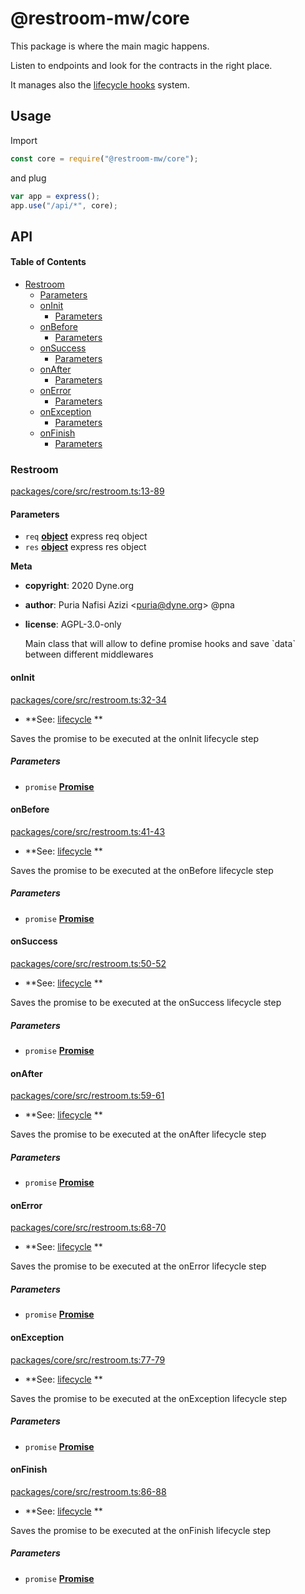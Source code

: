 # @restroom-mw/core

This package is where the main magic happens.

Listen to endpoints and look for the contracts in the right place.

It manages also the [lifecycle hooks](/architecture?id=lifecycle-hooks) system.

## Usage

Import

```js
const core = require("@restroom-mw/core");
```

and plug

```js
var app = express();
app.use("/api/*", core);
```

## API

<!-- Generated by documentation.js. Update this documentation by updating the source code. -->

#### Table of Contents

-   [Restroom](#restroom)
    -   [Parameters](#parameters)
    -   [onInit](#oninit)
        -   [Parameters](#parameters-1)
    -   [onBefore](#onbefore)
        -   [Parameters](#parameters-2)
    -   [onSuccess](#onsuccess)
        -   [Parameters](#parameters-3)
    -   [onAfter](#onafter)
        -   [Parameters](#parameters-4)
    -   [onError](#onerror)
        -   [Parameters](#parameters-5)
    -   [onException](#onexception)
        -   [Parameters](#parameters-6)
    -   [onFinish](#onfinish)
        -   [Parameters](#parameters-7)

### Restroom

[packages/core/src/restroom.ts:13-89](https://github.com/dyne/restroom-mw/blob/e8c83938c64086af2ab5ca85b7c450487b355b1d/packages/core/src/restroom.ts#L13-L89 "Source code on GitHub")

#### Parameters

-   `req` **[object](https://developer.mozilla.org/docs/Web/JavaScript/Reference/Global_Objects/Object)** express req object
-   `res` **[object](https://developer.mozilla.org/docs/Web/JavaScript/Reference/Global_Objects/Object)** express res object

**Meta**

-   **copyright**: 2020 Dyne.org

-   **author**: Puria Nafisi Azizi &lt;puria@dyne.org> @pna
-   **license**: AGPL-3.0-only

    Main class that will allow to define promise hooks and
    save \`data\` between different middlewares

#### onInit

[packages/core/src/restroom.ts:32-34](https://github.com/dyne/restroom-mw/blob/e8c83938c64086af2ab5ca85b7c450487b355b1d/packages/core/src/restroom.ts#L32-L34 "Source code on GitHub")

-   **See: [lifecycle](/architecture?id=lifecycle-hooks)
    **

Saves the promise to be executed at the onInit lifecycle step

##### Parameters

-   `promise` **[Promise](https://developer.mozilla.org/docs/Web/JavaScript/Reference/Global_Objects/Promise)** 

#### onBefore

[packages/core/src/restroom.ts:41-43](https://github.com/dyne/restroom-mw/blob/e8c83938c64086af2ab5ca85b7c450487b355b1d/packages/core/src/restroom.ts#L41-L43 "Source code on GitHub")

-   **See: [lifecycle](/architecture?id=lifecycle-hooks)
    **

Saves the promise to be executed at the onBefore lifecycle step

##### Parameters

-   `promise` **[Promise](https://developer.mozilla.org/docs/Web/JavaScript/Reference/Global_Objects/Promise)** 

#### onSuccess

[packages/core/src/restroom.ts:50-52](https://github.com/dyne/restroom-mw/blob/e8c83938c64086af2ab5ca85b7c450487b355b1d/packages/core/src/restroom.ts#L50-L52 "Source code on GitHub")

-   **See: [lifecycle](/architecture?id=lifecycle-hooks)
    **

Saves the promise to be executed at the onSuccess lifecycle step

##### Parameters

-   `promise` **[Promise](https://developer.mozilla.org/docs/Web/JavaScript/Reference/Global_Objects/Promise)** 

#### onAfter

[packages/core/src/restroom.ts:59-61](https://github.com/dyne/restroom-mw/blob/e8c83938c64086af2ab5ca85b7c450487b355b1d/packages/core/src/restroom.ts#L59-L61 "Source code on GitHub")

-   **See: [lifecycle](/architecture?id=lifecycle-hooks)
    **

Saves the promise to be executed at the onAfter lifecycle step

##### Parameters

-   `promise` **[Promise](https://developer.mozilla.org/docs/Web/JavaScript/Reference/Global_Objects/Promise)** 

#### onError

[packages/core/src/restroom.ts:68-70](https://github.com/dyne/restroom-mw/blob/e8c83938c64086af2ab5ca85b7c450487b355b1d/packages/core/src/restroom.ts#L68-L70 "Source code on GitHub")

-   **See: [lifecycle](/architecture?id=lifecycle-hooks)
    **

Saves the promise to be executed at the onError lifecycle step

##### Parameters

-   `promise` **[Promise](https://developer.mozilla.org/docs/Web/JavaScript/Reference/Global_Objects/Promise)** 

#### onException

[packages/core/src/restroom.ts:77-79](https://github.com/dyne/restroom-mw/blob/e8c83938c64086af2ab5ca85b7c450487b355b1d/packages/core/src/restroom.ts#L77-L79 "Source code on GitHub")

-   **See: [lifecycle](/architecture?id=lifecycle-hooks)
    **

Saves the promise to be executed at the onException lifecycle step

##### Parameters

-   `promise` **[Promise](https://developer.mozilla.org/docs/Web/JavaScript/Reference/Global_Objects/Promise)** 

#### onFinish

[packages/core/src/restroom.ts:86-88](https://github.com/dyne/restroom-mw/blob/e8c83938c64086af2ab5ca85b7c450487b355b1d/packages/core/src/restroom.ts#L86-L88 "Source code on GitHub")

-   **See: [lifecycle](/architecture?id=lifecycle-hooks)
    **

Saves the promise to be executed at the onFinish lifecycle step

##### Parameters

-   `promise` **[Promise](https://developer.mozilla.org/docs/Web/JavaScript/Reference/Global_Objects/Promise)** 
